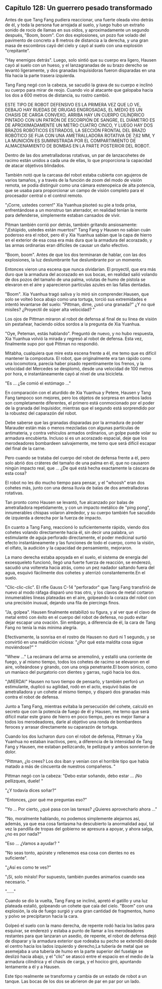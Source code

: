 
## Capítulo 128: Un guerrero pesado transformado

Antes de que Tang Fang pudiera reaccionar, una fuerte oleada vino detrás de él, y toda la persona fue arrojada al suelo, y luego hubo un extraño sonido de rocío de llamas en sus oídos, y aproximadamente un segundo después, "Boom, boom". Con dos explosiones, un pozo fue volado del pavimento de concreto a 8 metros de distancia a la derecha, y una gran masa de escombros cayó del cielo y cayó al suelo con una explosión "crepitante".

"Hay enemigos detrás". Luego, solo sintió que su cuerpo era ligero, Hausen cayó al suelo con un hueso, y el lanzagranadas de su brazo derecho se levantó ligeramente, y dos granadas Inquisidoras fueron disparadas en una fila hacia la parte trasera izquierda.

Tang Fang negó con la cabeza, se sacudió la grava de su cuerpo e inclinó su cuerpo para mirar de reojo. Cuando vio al atacante que galopaba hacia los dos a 600 metros de distancia, su rostro cambió.

ESTE TIPO DE ROBOT DEFENSIVO ES LA PRIMERA VEZ QUE LO VE, DEBAJO HAY RUEDAS DE ORUGAS ENGROSADAS, EL MEDIO ES UN CHASIS DE CARGA CONVEXO, ARRIBA HAY UN CUERPO CILÍNDRICO PINTADO CON UN PATRÓN DE ESCORPIÓN DE SANGRE, EL DIÁMETRO ES DE APROXIMADAMENTE UN METRO CUATRO CINCO, Y LUEGO HAY DOS BRAZOS ROBÓTICOS ESTIRADOS, LA SECCIÓN FRONTAL DEL BRAZO ROBÓTICO SE FIJA CON UNA AMETRALLADORA ROTATIVA DE 7,62 MM, Y LA MUNICIÓN ES SUMINISTRADA POR EL COMPARTIMIENTO DE ALMACENAMIENTO DE BOMBAS EN LA PARTE POSTERIOR DEL ROBOT.

Dentro de las dos ametralladoras rotativas, un par de lanzacohetes de racimo están unidos a cada una de ellas, lo que proporciona la capacidad de atacar objetivos blindados.

También notó que la carcasa del robot estaba cubierta con agujeros de varios tamaños, y a través de la función de zoom del modo de visión remota, se podía distinguir como una cámara estenopeica de alta potencia, que se usaba para proporcionar un campo de visión completo para el procesador central o el control remoto.

"¡Corre, ustedes corren!" Xia Yuanhua pisoteó su pie a toda prisa, enfrentándose a un monstruo tan aterrador, en realidad tenían la mente para defenderse, simplemente estaban cansados de vivir.

Pitman también corrió por detrás, también gritando ansiosamente: "¡Estúpido, ustedes están muertos!" Tang Fang y Hausen no sabían cuán poderoso era el robot, pero él y Xia Yuanhua sabían que la capa de hierro en el exterior de esa cosa era más dura que la armadura del acorazado, y las armas ordinarias eran difíciles de causar un daño efectivo.

"Boom, boom". Antes de que los dos terminaran de hablar, con las dos explosiones, la luz deslumbrante fue deslumbrante por un momento.

Entonces vieron una escena que nunca olvidarían. El proyectil, que era más duro que la armadura del acorazado en sus bocas, en realidad salió volando de dos pozos del tamaño de una palma, volutas de humo de pistola se elevaron en el aire y aparecieron partículas azules en las fallas dentadas.

"Boom". Xia Yuanhua tragó saliva y lo miró sin comprender.Hausen, que solo se volteó boca abajo como una tortuga, torció sus extremidades e intentó levantarse del suelo: "Pittman, dime, ¿usó una granada?" ¿Y no qué misiles? ¿Proyectil de súper alta velocidad? "

Los ojos de Pittman miraron al robot de defensa al final de su línea de visión sin pestañear, haciendo oídos sordos a la pregunta de Xia Yuanhua.

"Oye, Peteman, estás hablando". Preguntó de nuevo, y no hubo respuesta, Xia Yuanhua volvió la mirada y regresó al robot de defensa. Esta vez, finalmente supo por qué Pittman no respondió.

Mitabha, cualquiera que mire esta escena frente a él, me temo que es difícil mantener la compostura. El robot, que originalmente era tan rápido como una locomotora, parecía haber pisado repentinamente los frenos, y la velocidad del Mercedes se desplomó, desde una velocidad de 100 metros por hora, e instantáneamente cayó al nivel de una bicicleta.

"Es ... ¿Se comió el estómago ..."

En comparación con el aturdido de Xia Yuanhua y Petere, Hausen y Tang Fang tampoco son mejores, pero los objetos de sorpresa en ambos lados son completamente diferentes, el primero está conmocionado por el poder de la granada del Inquisidor, mientras que el segundo está sorprendido por la robustez del caparazón del robot.

Debe saberse que las granadas disparadas por la armadura de poder Marauder están más o menos mezcladas con algunas partículas de antimateria, y contra vehículos armados ordinarios, un golpe puede volar su armadura encubierta. Incluso si es un acorazado espacial, deje que los merodeadores bombardeen salvajemente, me temo que será difícil escapar del final de la carne.

Pero cuando se trataba del cuerpo del robot de defensa frente a él, pero solo abrió dos cráteres del tamaño de una palma en él, que no causaron ningún impacto real, que ... ¿De qué está hecha exactamente la cáscara de esta cosa?

El robot no les dio mucho tiempo para pensar, y el "whoosh" eran dos cohetes más, junto con una densa lluvia de balas de dos ametralladoras rotativas.

Tan pronto como Hausen se levantó, fue alcanzado por balas de ametralladora repetidamente, y con un impacto metálico de "ping pong", innumerables chispas volaron alrededor, y su cuerpo también fue sacudido de izquierda a derecha por la fuerza de impacto.

En cuanto a Tang Fang, reaccionó lo suficientemente rápido, viendo dos cohetes volando directamente hacia él, sin decir una palabra, un estimulante de aguja perforado directamente, el poder medicinal surtió efecto instantáneamente y las funciones de todo el cuerpo, como la visión, el olfato, la audición y la capacidad de pensamiento, mejoraron.

La mano derecha estaba apoyada en el suelo, el sistema de energía del exoesqueleto funcionó, llegó una fuerte fuerza de reacción, se enderezó, sacudió una voltereta hacia atrás, como un pez nadador saltando fuera del agua, esquivó fácilmente dos cohetes y aterrizó constantemente.En el suelo.

"Clic-clic-clic". El rifle Gauss C-14 "perforador" que Tang Fang transfirió de nuevo al modo ráfaga disparó uno tras otro, y los clavos de metal cortaron innumerables líneas plateadas en el aire, golpeando la coraza del robot con una precisión inusual, dejando una fila de piercings finos.

"Ja, golpea". Hausen finalmente estabilizó su figura, y al ver que el clavo de metal entró con éxito en el cuerpo del robot de defensa, no pudo evitar dejar escapar una ovación. Sin embargo, a diferencia de él, la cara de Tang Fang no tenía la más mínima alegría.

Efectivamente, la sonrisa en el rostro de Hausen no duró ni 1 segundo, y se convirtió en una maldición viciosa: "¿Por qué esta maldita cosa sigue moviéndose?" "

"Whew ..." La recámara del arma se arremolinó, y estalló una corriente de fuego, y al mismo tiempo, todos los cohetes de racimo se elevaron en el aire, volteándose y girando, con una oreja penetrante.El boom sónico, como un maníaco del purgatorio con dientes y garras, rugió hacia los dos.

"¡MIERDA!" Hausen no tuvo tiempo de pensarlo, y también perforó un estimulante, duplicó su agilidad, rodó en el acto, esquivó balas de ametralladora y un cohete al mismo tiempo, y disparó dos granadas más contra el robot de defensa.

Junto a Tang Fang, mientras evitaba la persecución del cohete, calculó en secreto que con la potencia de fuego de él y Hausen, me temo que será difícil matar este grano de hierro en poco tiempo, pero es mejor llamar a todos los merodeadores, darle al objetivo una ronda de bombardeos feroces y arrasar directamente su caparazón de tortuga.

Cuando los dos lucharon duro con el robot de defensa, Pittman y Xia Yuanhua no estaban inactivos, pero, a diferencia de la intensidad de Tang Fang y Hausen, me estaban pellizcando, te pellizqué y ambos sonrieron de dolor.

"Pittman, ¿lo crees? Los dos iban y venían con el horrible tipo que había matado a más de cincuenta de nuestros compañeros. "

Pittman negó con la cabeza: "Debo estar soñando, debo estar ... ¡No pellizques, duele! "

"¿Y todavía dices soñar?"

"Entonces, ¿por qué me preguntas eso?"

"Yo ... Por cierto, ¿qué pasa con las tareas? ¿Quieres aprovecharlo ahora ..."

"No, moralmente hablando, no podemos simplemente alejarnos así, además, ya que esa cosa fantasma ha descubierto la anormalidad aquí, tal vez la pandilla de tropas del gobierno se apresura a apoyar, y ahora salga, ¿no es por nada?"

"Eso ... ¿Vamos a ayudar? "

"No seas tonto, apúrate y rellenemos esa cosa con dientes no es suficiente".

"¿Así es como te ves?"

"¡Sí, solo míralo! Por supuesto, también puedes animarlos cuando sea necesario. "

"......"

Cuando se dio la vuelta, Tang Fang se inclinó, apretó el gatillo y una luz plateada estalló, golpeando un cohete que caía del cielo. "Boom" con una explosión, la ola de fuego surgió y una gran cantidad de fragmentos, humo y polvo se precipitaron hacia la cara.

Golpeó el suelo con la mano derecha, de repente rodó hacia los lados para esquivar, se enderezó y estaba a punto de llamar a los merodeadores restantes para que lanzaran un asedio, de repente, el robot de defensa dejó de disparar y la armadura exterior que rodeaba su pecho se extendió desde el centro hacia los lados izquierdo y derecho,La tubería de metal que se asemejaba a una tubería de humo en la parte superior del fuselaje se deslizó hacia abajo, y el "clic" se atascó entre el espacio en el medio de la armadura cilíndrica y el chasis de carga, y el hocico giró, apuntando lentamente a él y a Hausen.

Este tipo realmente se transforma y cambia de un estado de robot a un tanque. Las bocas de los dos se abrieron de par en par por un lado.